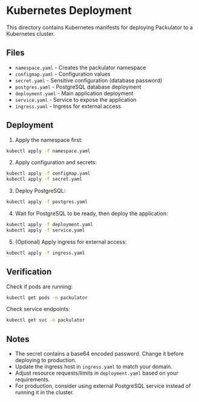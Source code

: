 # Kubernetes Deployment

This directory contains Kubernetes manifests for deploying Packulator to a Kubernetes cluster.

## Files

- `namespace.yaml` - Creates the packulator namespace
- `configmap.yaml` - Configuration values
- `secret.yaml` - Sensitive configuration (database password)
- `postgres.yaml` - PostgreSQL database deployment
- `deployment.yaml` - Main application deployment
- `service.yaml` - Service to expose the application
- `ingress.yaml` - Ingress for external access

## Deployment

1. Apply the namespace first:
```bash
kubectl apply -f namespace.yaml
```

2. Apply configuration and secrets:
```bash
kubectl apply -f configmap.yaml
kubectl apply -f secret.yaml
```

3. Deploy PostgreSQL:
```bash
kubectl apply -f postgres.yaml
```

4. Wait for PostgreSQL to be ready, then deploy the application:
```bash
kubectl apply -f deployment.yaml
kubectl apply -f service.yaml
```

5. (Optional) Apply ingress for external access:
```bash
kubectl apply -f ingress.yaml
```

## Verification

Check if pods are running:
```bash
kubectl get pods -n packulator
```

Check service endpoints:
```bash
kubectl get svc -n packulator
```

## Notes

- The secret contains a base64 encoded password. Change it before deploying to production.
- Update the ingress host in `ingress.yaml` to match your domain.
- Adjust resource requests/limits in `deployment.yaml` based on your requirements.
- For production, consider using external PostgreSQL service instead of running it in the cluster.